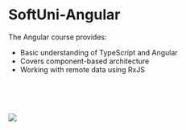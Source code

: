 # SoftUni-Angular
The Angular course provides: 
- Basic understanding of TypeScript and Angular 
- Covers component-based architecture 
- Working with remote data using RxJS

<div data-target="readme-toc.content" class="Box-body px-5 pb-5">
<br>
<br>
<br>
<p dir="auto">
<a href="https://softuni.bg/trainings/4112/angular-june-2023#lesson-54996">
<img src="https://miro.medium.com/v2/resize:fit:640/format:webp/1*YTTGdY_5JAA9KDBAtfEcBQ.png" style="max-width: 50%;](https://miro.medium.com/v2/resize:fit:640/format:webp/1*YTTGdY_5JAA9KDBAtfEcBQ.png)https://miro.medium.com/v2/resize:fit:640/format:webp/1*YTTGdY_5JAA9KDBAtfEcBQ.png">
</a></p>
</div>
